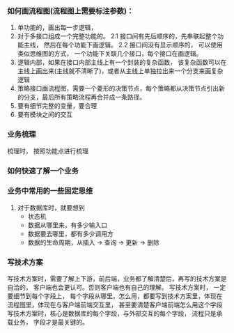 ### 如何画流程图(流程图上需要标注参数)：
1. 单功能的，画出每一步逻辑，
2. 对于多接口组成一个完整功能的。
   2.1 接口间有先后顺序的，先串联起整个功能主线， 然后在每个功能下画逻辑。
   2.2 接口间没有显示顺序的， 可以使用类似思维图的方式， 一个功能下关联几个接口，每个接口在画逻辑。
3. 逻辑内部，如果在接口内部主线上有一个封装的复杂函数， 该复杂函数可以在主线上画出来(主线就不清晰了)，或者从主线上单独拉出来一个分支来画复杂逻辑
4. 策略接口画流程图，需要一个菱形的决策节点，每个策略都从决策节点引出新的分支，最后所有策略流程再合并成一条路径。
5. 要有细节完整的变量，要合理
6. 要有模块之间的交互


### 业务梳理
梳理时， 按照功能点进行梳理


### 如何快速了解一个业务


### 业务中常用的一些固定思维
1. 对于数据库时，就要想到 
   - 状态机
   - 数据从哪里来，有多少输入口
   - 数据要去哪里，都有多少调用方 
   - 数据的生命周期，从插入 -> 查询 -> 更新 -> 删除



### 写技术方案
写技术方案时，需要了解上下游，前后端，业务都了解清楚后，再写的技术方案是自洽的， 客户端也会更认可。否则客户端也有自己的理解。 
写技术方案时， 一定要细节到每个字段上， 每个字段从哪里，怎么用，都要写到技术方案里，体现在流程图里，体现在与客户端前端交互里， 甚至要清楚客户端前端怎么用这个字段
写技术方案时，核心是数据库的每个字段，与外部交互的每个字段， 流程只是承载业务， 字段才是最关键的。
